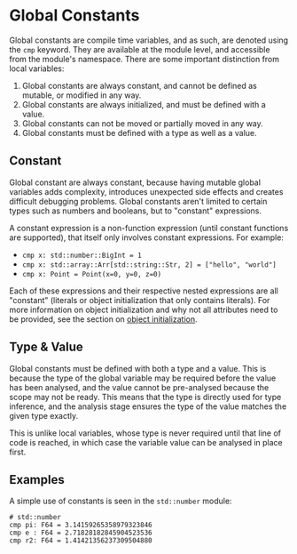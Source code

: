 # Global Constants

Global constants are compile time variables, and as such, are denoted using the `cmp` keyword. They are available at the
module level, and accessible from the module's namespace. There are some important distinction from local variables:

1. Global constants are always constant, and cannot be defined as mutable, or modified in any way.
2. Global constants are always initialized, and must be defined with a value.
3. Global constants can not be moved or partially moved in any way.
4. Global constants must be defined with a type as well as a value.

## Constant

Global constant are always constant, because having mutable global variables adds complexity, introduces unexpected side
effects and creates difficult debugging problems. Global constants aren't limited to certain types such as numbers and
booleans, but to "constant" expressions.

A constant expression is a non-function expression (until constant functions are supported), that itself only involves
constant expressions. For example:

- `cmp x: std::number::BigInt = 1`
- `cmp x: std::array::Arr[std::string::Str, 2] = ["hello", "world"]`
- `cmp x: Point = Point(x=0, y=0, z=0)`

Each of these expressions and their respective nested expressions are all "constant" (literals or object initialization
that only contains literals). For more information on object initialization and why not all attributes need to be
provided, see the section on [object initialization](../classes/Object-Initialization.md).

## Type & Value

Global constants must be defined with both a type and a value. This is because the type of the global variable may be
required before the value has been analysed, and the value cannot be pre-analysed because the scope may not be ready.
This means that the type is directly used for type inference, and the analysis stage ensures the type of the value
matches the given type exactly.

This is unlike local variables, whose type is never required until that line of code is reached, in which case the
variable value can be analysed in place first.

## Examples

A simple use of constants is seen in the `std::number` module:

```S++
# std::number
cmp pi: F64 = 3.14159265358979323846
cmp e : F64 = 2.71828182845904523536
cmp r2: F64 = 1.41421356237309504880
```
